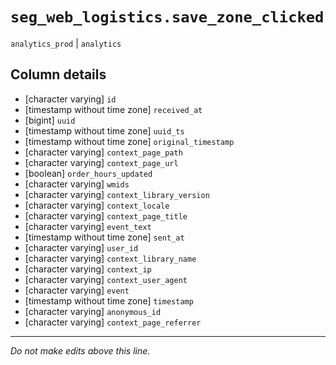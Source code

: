 # `seg_web_logistics.save_zone_clicked`
`analytics_prod` | `analytics`

## Column details
* [character varying] `id`
* [timestamp without time zone] `received_at`
* [bigint]    `uuid`
* [timestamp without time zone] `uuid_ts`
* [timestamp without time zone] `original_timestamp`
* [character varying] `context_page_path`
* [character varying] `context_page_url`
* [boolean]   `order_hours_updated`
* [character varying] `wmids`
* [character varying] `context_library_version`
* [character varying] `context_locale`
* [character varying] `context_page_title`
* [character varying] `event_text`
* [timestamp without time zone] `sent_at`
* [character varying] `user_id`
* [character varying] `context_library_name`
* [character varying] `context_ip`
* [character varying] `context_user_agent`
* [character varying] `event`
* [timestamp without time zone] `timestamp`
* [character varying] `anonymous_id`
* [character varying] `context_page_referrer`

-------------------------------------------------------------------------------
*Do not make edits above this line.*
